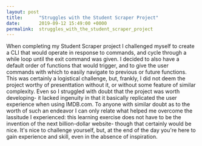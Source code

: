 ```yaml
---
layout: post
title:      "Struggles with the Student Scraper Project"
date:       2019-09-12 15:49:00 +0000
permalink:  struggles_with_the_student_scraper_project
---
```



When completing my Student Scraper project I challenged myself to create a CLI that would operate in response to commands, and cycle through a while loop until the exit command was given. I decided to also have a default order of functions that would trigger, and to give the user commands with which to easily navigate to previous or future functions. This was certainly a logistical challenge, but, frankly, I did not deem the project worthy of presenttation without it, or without some feature of similar complexity. Even so I struggled with doubt that the project was worth developing- it lacked ingenuity in that it basically replicated the user experience when using IMDB.com. To anyone with similar doubt as to the worth of such an endeavor I can only relate what helped me overcome the lassitude I experienced: this learning exercise does not have to be the invention of the next billion-dollar website- though that certainly would be nice. It's nice to challenge yourself, but, at the end of the day you're here to gain experience and skill, even in the absence of inspiration.
